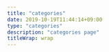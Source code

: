 ```yaml
---
title: "categories"
date: 2019-10-19T11:44:14+09:00
type: "categories"
description: "categories page"
titleWrap: wrap
---
```



